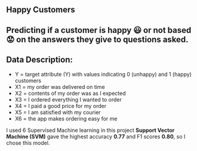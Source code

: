 ## Happy Customers 


## Predicting if a customer is happy 😃 or not based 😟 on the answers they give to questions asked.


## Data Description:

* Y = target attribute (Y) with values indicating 0 (unhappy) and 1 (happy) customers
* X1 = my order was delivered on time
* X2 = contents of my order was as I expected
* X3 = I ordered everything I wanted to order
* X4 = I paid a good price for my order
* X5 = I am satisfied with my courier
* X6 = the app makes ordering easy for me

I used 6 Supervised Machine learning in this project
**Support Vector Machine (SVM)** gave the highest accuracy **0.77** and F1 scores **0.80**, so I chose this model.
